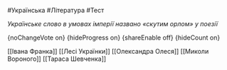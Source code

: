 #Українська #Література #Тест

*Українське слово в умовах імперії названо «скутим орлом» у поезії*

{noChangeVote on}
{hideProgress on}
{shareEnable off}
{hideCount on}

[[Івана Франка]]
[[Лесі Українки]]
[[Олександра Олеся]]
[[Миколи Вороного]]
[[Тараса Шевченка]]
